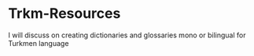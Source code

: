 # Trkm-Resources
I will discuss on creating dictionaries and glossaries mono or bilingual for Turkmen language
